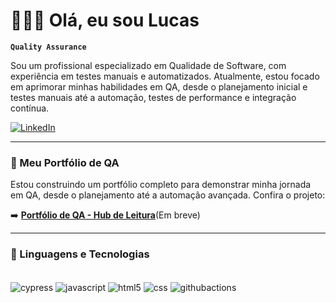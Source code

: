 # 👩🏻‍💻 Olá, eu sou Lucas

**`Quality Assurance`** 


Sou um profissional especializado em Qualidade de Software, com experiência em testes manuais e automatizados. Atualmente, estou focado em aprimorar minhas habilidades em QA, desde o planejamento inicial e testes manuais até a automação, testes de performance e integração contínua.

[![LinkedIn](https://img.shields.io/badge/linkedin-%230077B5.svg?style=for-the-badge&logo=linkedin&logoColor=white)](https://linkedin.com/in/lucasrezendelrs)



---

### 🚀 Meu Portfólio de QA

Estou construindo um portfólio completo para demonstrar minha jornada em QA, desde o planejamento até a automação avançada. Confira o projeto:

➡️ **[Portfólio de QA - Hub de Leitura](https://github.com/seu-usuario/qa-portfolio-hub-leitura )**(Em breve)

--- 

### 🤖 Linguagens e Tecnologias

<div style="display: inline_block"><br/>
 <img align="center" alt="cypress" src="https://img.shields.io/badge/-cypress-%23E5E5E5?style=for-the-badge&logo=cypress&logoColor=058a5e">
  <img align="center" alt="javascript" src="https://img.shields.io/badge/javascript-%23323330.svg?style=for-the-badge&logo=javascript&logoColor=%23F7DF1E">
  <img align="center" alt="html5" src="https://img.shields.io/badge/html5-%23E34F26.svg?style=for-the-badge&logo=html5&logoColor=white">
  <img align="center" alt="css" src="https://img.shields.io/badge/css3-%231572B6.svg?style=for-the-badge&logo=css3&logoColor=white">
  <img align="center" alt="githubactions" src="https://img.shields.io/badge/github%20actions-%232671E5.svg?style=for-the-badge&logo=githubactions&logoColor=white">
</div>



</br>

